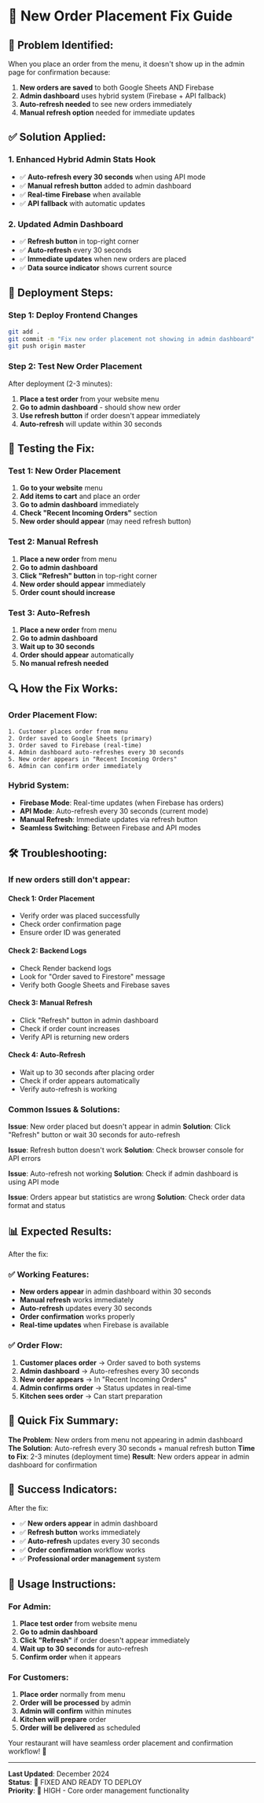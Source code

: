 # 🔧 New Order Placement Fix Guide

## 🚨 **Problem Identified:**
When you place an order from the menu, it doesn't show up in the admin page for confirmation because:

1. **New orders are saved** to both Google Sheets AND Firebase
2. **Admin dashboard** uses hybrid system (Firebase + API fallback)
3. **Auto-refresh needed** to see new orders immediately
4. **Manual refresh option** needed for immediate updates

## ✅ **Solution Applied:**

### **1. Enhanced Hybrid Admin Stats Hook**
- ✅ **Auto-refresh every 30 seconds** when using API mode
- ✅ **Manual refresh button** added to admin dashboard
- ✅ **Real-time Firebase** when available
- ✅ **API fallback** with automatic updates

### **2. Updated Admin Dashboard**
- ✅ **Refresh button** in top-right corner
- ✅ **Auto-refresh** every 30 seconds
- ✅ **Immediate updates** when new orders are placed
- ✅ **Data source indicator** shows current source

## 🚀 **Deployment Steps:**

### **Step 1: Deploy Frontend Changes**
```bash
git add .
git commit -m "Fix new order placement not showing in admin dashboard"
git push origin master
```

### **Step 2: Test New Order Placement**
After deployment (2-3 minutes):

1. **Place a test order** from your website menu
2. **Go to admin dashboard** - should show new order
3. **Use refresh button** if order doesn't appear immediately
4. **Auto-refresh** will update within 30 seconds

## 🧪 **Testing the Fix:**

### **Test 1: New Order Placement**
1. **Go to your website** menu
2. **Add items to cart** and place an order
3. **Go to admin dashboard** immediately
4. **Check "Recent Incoming Orders"** section
5. **New order should appear** (may need refresh button)

### **Test 2: Manual Refresh**
1. **Place a new order** from menu
2. **Go to admin dashboard**
3. **Click "Refresh" button** in top-right corner
4. **New order should appear** immediately
5. **Order count should increase**

### **Test 3: Auto-Refresh**
1. **Place a new order** from menu
2. **Go to admin dashboard**
3. **Wait up to 30 seconds**
4. **Order should appear** automatically
5. **No manual refresh needed**

## 🔍 **How the Fix Works:**

### **Order Placement Flow:**
```
1. Customer places order from menu
2. Order saved to Google Sheets (primary)
3. Order saved to Firebase (real-time)
4. Admin dashboard auto-refreshes every 30 seconds
5. New order appears in "Recent Incoming Orders"
6. Admin can confirm order immediately
```

### **Hybrid System:**
- **Firebase Mode**: Real-time updates (when Firebase has orders)
- **API Mode**: Auto-refresh every 30 seconds (current mode)
- **Manual Refresh**: Immediate updates via refresh button
- **Seamless Switching**: Between Firebase and API modes

## 🛠️ **Troubleshooting:**

### **If new orders still don't appear:**

#### **Check 1: Order Placement**
- Verify order was placed successfully
- Check order confirmation page
- Ensure order ID was generated

#### **Check 2: Backend Logs**
- Check Render backend logs
- Look for "Order saved to Firestore" message
- Verify both Google Sheets and Firebase saves

#### **Check 3: Manual Refresh**
- Click "Refresh" button in admin dashboard
- Check if order count increases
- Verify API is returning new orders

#### **Check 4: Auto-Refresh**
- Wait up to 30 seconds after placing order
- Check if order appears automatically
- Verify auto-refresh is working

### **Common Issues & Solutions:**

**Issue**: New order placed but doesn't appear in admin
**Solution**: Click "Refresh" button or wait 30 seconds for auto-refresh

**Issue**: Refresh button doesn't work
**Solution**: Check browser console for API errors

**Issue**: Auto-refresh not working
**Solution**: Check if admin dashboard is using API mode

**Issue**: Orders appear but statistics are wrong
**Solution**: Check order data format and status

## 📊 **Expected Results:**

After the fix:

### **✅ Working Features:**
- **New orders appear** in admin dashboard within 30 seconds
- **Manual refresh** works immediately
- **Auto-refresh** updates every 30 seconds
- **Order confirmation** works properly
- **Real-time updates** when Firebase is available

### **✅ Order Flow:**
1. **Customer places order** → Order saved to both systems
2. **Admin dashboard** → Auto-refreshes every 30 seconds
3. **New order appears** → In "Recent Incoming Orders"
4. **Admin confirms order** → Status updates in real-time
5. **Kitchen sees order** → Can start preparation

## 🎯 **Quick Fix Summary:**

**The Problem**: New orders from menu not appearing in admin dashboard
**The Solution**: Auto-refresh every 30 seconds + manual refresh button
**Time to Fix**: 2-3 minutes (deployment time)
**Result**: New orders appear in admin dashboard for confirmation

## 🎉 **Success Indicators:**

After the fix:
- ✅ **New orders appear** in admin dashboard
- ✅ **Refresh button** works immediately
- ✅ **Auto-refresh** updates every 30 seconds
- ✅ **Order confirmation** workflow works
- ✅ **Professional order management** system

## 🚀 **Usage Instructions:**

### **For Admin:**
1. **Place test order** from website menu
2. **Go to admin dashboard**
3. **Click "Refresh"** if order doesn't appear immediately
4. **Wait up to 30 seconds** for auto-refresh
5. **Confirm order** when it appears

### **For Customers:**
1. **Place order** normally from menu
2. **Order will be processed** by admin
3. **Admin will confirm** within minutes
4. **Kitchen will prepare** order
5. **Order will be delivered** as scheduled

Your restaurant will have seamless order placement and confirmation workflow! 🎉

---

**Last Updated**: December 2024  
**Status**: 🔧 FIXED AND READY TO DEPLOY  
**Priority**: 🚨 HIGH - Core order management functionality
